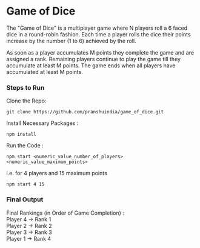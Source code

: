 # Game of Dice

The "Game of Dice" is a multiplayer game where N players roll a 6 faced dice in a round-robin
fashion. Each time a player rolls the dice their points increase by the number (1 to 6) achieved
by the roll.

As soon as a player accumulates M points they complete the game and are assigned a rank.
Remaining players continue to play the game till they accumulate at least M points. The game
ends when all players have accumulated at least M points.

### Steps to Run

Clone the Repo:

`git clone https://github.com/pranshuindia/game_of_dice.git`

Install Necessary Packages : 

`npm install`

Run the Code : 

`npm start <numeric_value_number_of_players> <numeric_value_maximum_points>`

i.e. for 4 players and 15 maximum points

`npm start 4 15`

### Final Output

Final Rankings (in Order of Game Completion) :\
Player 4 -> Rank 1 \
Player 2 -> Rank 2 \
Player 3 -> Rank 3 \
Player 1 -> Rank 4
